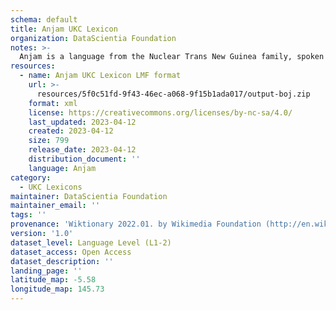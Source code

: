 ```yaml
---
schema: default
title: Anjam UKC Lexicon
organization: DataScientia Foundation
notes: >-
  Anjam is a language from the Nuclear Trans New Guinea family, spoken in Oceania. The UKC Lexicon of Anjam is represented as a lexico-semantic network. It consists of words, word senses, synsets, as well as sense-level and synset-level relationships.
resources:
  - name: Anjam UKC Lexicon LMF format
    url: >-
      resources/5f0c51fd-9f43-46ec-a068-9f15b1ada017/output-boj.zip
    format: xml
    license: https://creativecommons.org/licenses/by-nc-sa/4.0/
    last_updated: 2023-04-12
    created: 2023-04-12
    size: 799
    release_date: 2023-04-12
    distribution_document: ''
    language: Anjam
category:
  - UKC Lexicons
maintainer: DataScientia Foundation
maintainer_email: ''
tags: ''
provenance: 'Wiktionary 2022.01. by Wikimedia Foundation (http://en.wiktionary.org); Princeton WordNet 2.1 by Princeton University (https://wordnet.princeton.edu)'
version: '1.0'
dataset_level: Language Level (L1-2)
dataset_access: Open Access
dataset_description: ''
landing_page: ''
latitude_map: -5.58
longitude_map: 145.73
---
```

